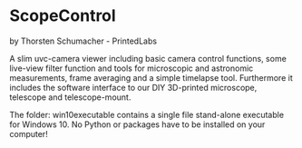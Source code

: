 # ScopeControl
by Thorsten Schumacher  - PrintedLabs

A slim uvc-camera viewer including basic camera control functions, 
some live-view filter function and tools for microscopic and astronomic 
measurements, frame averaging and a simple timelapse tool. Furthermore it 
includes the software interface to our DIY 3D-printed microscope, telescope 
and telescope-mount.

The folder: win10executable contains a single file stand-alone executable for Windows 10.
No Python or packages have to be installed on your computer!
